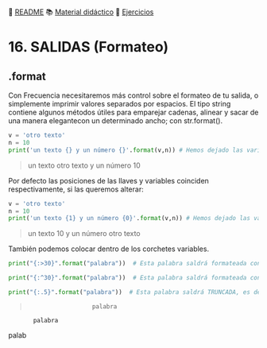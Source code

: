:page_with_curl: [README](../README.md) :books: [Material didáctico](/documentation/indicedocu.md) :pencil: [Ejercicios](/tests/indicetests.md)

# 16. SALIDAS (Formateo)
## .format

Con Frecuencia necesitaremos más control sobre el formateo de tu salida, o simplemente imprimir valores separados por
espacios.
El tipo string contiene algunos métodos útiles para emparejar cadenas, alinear y sacar de una manera elegantecon un determinado ancho; 
con str.format().

````python
v = 'otro texto'
n = 10
print('un texto {} y un número {}'.format(v,n)) # Hemos dejado las variables v y n en los corchetes
````

>un texto otro texto y un número 10

Por defecto las posiciones de las llaves y variables coinciden respectivamente, si las queremos alterar:

````python
v = 'otro texto'
n = 10
print('un texto {1} y un número {0}'.format(v,n)) # Hemos dejado las variables v y n en los corchetes
````
>un texto 10 y un número otro texto

También podemos colocar dentro de los corchetes variables.

````python
print("{:>30}".format("palabra"))  # Esta palabra saldrá formateada con 30 espacios a la derecha

print("{:^30}".format("palabra"))  # Esta palabra saldrá formateada con 15 espacios a derecha y 15 a izquierda

print("{:.5}".format("palabra"))  # Esta palabra saldrá TRUNCADA, es decir que solamente saldrán los 5 primeros caracteres
````
>                       palabra  
           palabra  
palab  